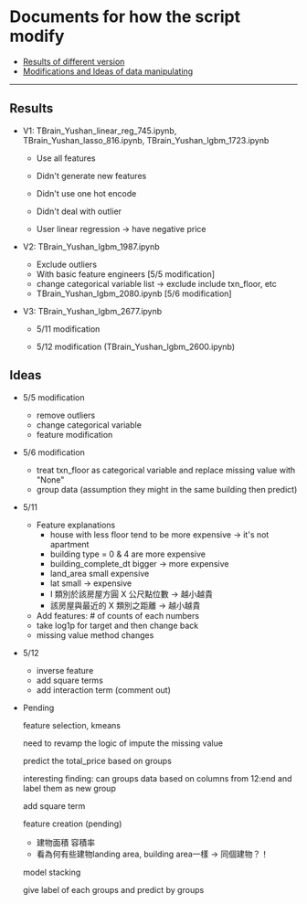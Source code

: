 # Documents for how the script modify



* [Results of different version](#Results)
* [Modifications and Ideas of data manipulating](#Ideas)

--------------------------



## Results

* V1: TBrain_Yushan_linear_reg_745.ipynb,  TBrain_Yushan_lasso_816.ipynb, TBrain_Yushan_lgbm_1723.ipynb
  
  * Use all features
  
  * Didn't generate new features
  
  * Didn't use one hot encode
  
  * Didn't deal with outlier
  
  * User linear regression -> have negative price
  
    
  
* V2: TBrain_Yushan_lgbm_1987.ipynb

  * Exclude outliers
  * With basic feature engineers [5/5 modification]
  * change categorical variable list -> exclude include txn_floor, etc
  * TBrain_Yushan_lgbm_2080.ipynb [5/6 modification]

* V3: TBrain_Yushan_lgbm_2677.ipynb

  * 5/11 modification

  * 5/12 modification (TBrain_Yushan_lgbm_2600.ipynb)

    







## Ideas

* 5/5 modification 
  * remove outliers
  * change categorical variable
  * feature modification

* 5/6 modification

  * treat txn_floor as categorical variable and replace missing value with "None"
  * group data (assumption they might in the same building then predict)

* 5/11 

  * Feature explanations
    * house with less floor tend to be more expensive -> it's not apartment
    * building type = 0 & 4  are more expensive
    * building_complete_dt bigger -> more expensive
    * land_area small expensive
    * lat small -> expensive
    * I 類別於該房屋方圓 X 公尺點位數 -> 越小越貴
    * 該房屋與最近的 X 類別之距離 -> 越小越貴
  * Add features: # of counts of each numbers
  * take log1p for target and then change back
  * missing value method changes

* 5/12

  * inverse feature
  * add square terms
  * add interaction term (comment out)

  

* Pending

  feature selection, kmeans

  need to revamp the logic of impute the missing value 

  predict the total_price based on groups

  interesting finding: can groups data based on columns from 12:end and label them as new group

  add square term

  feature creation (pending)

  - 建物面積 容積率
  - 看為何有些建物landing area, building area一樣 -> 同個建物？！

  model stacking

  give label of each groups and predict by groups